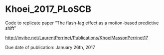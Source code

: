 # Khoei_2017_PLoSCB

Code to replicate paper “The flash-lag effect as a motion-based predictive shift”

http://invibe.net/LaurentPerrinet/Publications/KhoeiMassonPerrinet17

Due date of publication: January 26th, 2017
